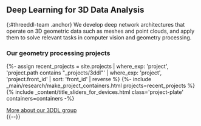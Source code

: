 ## Deep Learning for 3D Data Analysis
{:#threeddl-team .anchor}
We develop deep network architectures that operate on 3D geometric data such as meshes and point clouds, and apply them to solve relevant tasks in computer vision and geometry processing. 

### Our geometry processing projects
{%- assign recent_projects = site.projects | where_exp: 'project', 'project.path contains "_projects/3ddl"' | where_exp: 'project', 'project.front_id' | sort: 'front_id' | reverse  %}
{%- include _main/research/make_project_containers.html projects=recent_projects %}
{% include _content/title_sliders_for_devices.html class='project-plate' containers=containers -%}

<div class="buttons-container-wrapper">
    <div class="buttons-container">
        <a class="threeddl-more flat-button" href="/3ddl/">More about our 3DDL group</a>
    </div>
</div>
{{--}}

